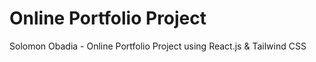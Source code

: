 # Online Portfolio Project


Solomon Obadia - Online Portfolio Project using React.js & Tailwind CSS

